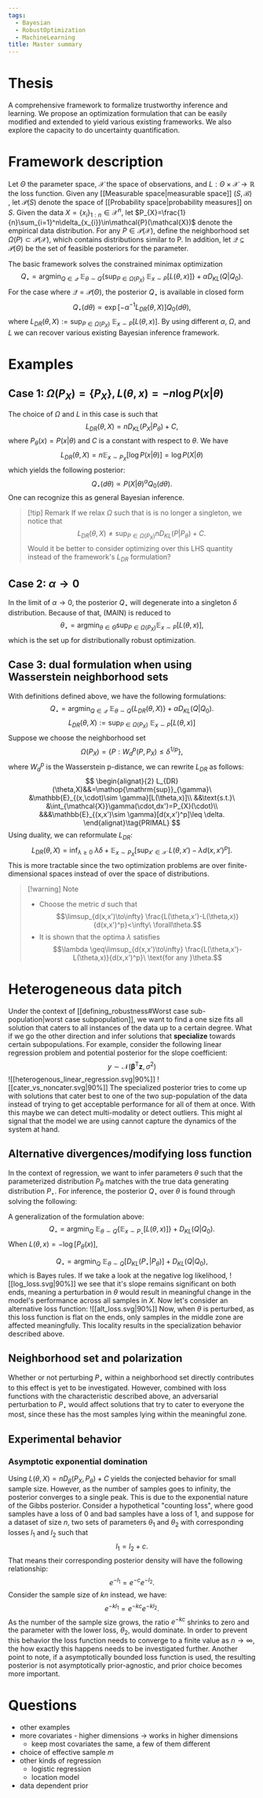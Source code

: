 ```yaml
---
tags:
  - Bayesian
  - RobustOptimization
  - MachineLearning
title: Master summary
---
```

# Thesis

A comprehensive framework to formalize trustworthy inference and learning. We propose an optimization formulation that can be easily modified and extended to yield various existing frameworks. We also explore the capacity to do uncertainty quantification.

# Framework description

Let $\Theta$ the parameter space, $\mathcal{X}$ the space of observations, and $L:\Theta \times \mathcal{X}\to \mathbb{R}$ the loss function. Given any [[Measurable space|measurable space]] $(S,\mathcal{B})$ , let $\mathcal{P}(S)$ denote the space of [[Probability space|probability measures]] on $S$. Given the data $X=\left\{x_{i}\right\}_{1:n}\in\mathcal{X}^n$, let $P_{X}=\frac{1}{n}\sum_{i=1}^n\delta_{x_{i}}\in\mathcal{P}(\mathcal{X})$ denote the empirical data distribution. For any $P\in\mathcal{P}(\mathcal{X})$, define the neighborhood set $\Omega(P)\subset \mathcal{P}(\mathcal{X})$, which contains distributions similar to P. In addition, let $\mathcal{Q}\subseteq \mathcal{P}(\Theta)$ be the set of feasible posteriors for the parameter.

The basic framework solves the constrained minimax optimization
$$
Q_{\star}=\mathop{\mathrm{argmin}}_{Q\in\mathcal{Q}}\ \mathbb{E}_{\theta \sim Q}\left\{\mathop{\mathrm{sup}}_{P\in\Omega(P_{X})}\ \mathbb{E}_{x\sim P}[L(\theta,x)]\right\} +\alpha D_{KL}(Q|Q_{0}).\tag{MAIN}
$$
For the case where $\mathcal{Q}=\mathcal{P}(\Theta)$, the posterior $Q_{\star}$ is available in closed form
$$
Q_{\star}(d\theta)\propto \exp[-\alpha^{-1}L_{DR}(\theta,X)]Q_{0}(d\theta),\tag{GIBBS}
$$
where $L_{DR}(\theta,X):=\mathop{\mathrm{sup}}_{P\in\Omega(P_{X})}\ \mathbb{E}_{x\sim P}[L(\theta,x)]$. By using different $\alpha$, $\Omega$, and $L$ we can recover various existing Bayesian inference framework. 

# Examples

## Case 1: $\Omega(P_{X})=\{P_{X}\},L(\theta,x)=-n\log P(x|\theta)$

The choice of $\Omega$ and $L$ in this case is such that
$$
L_{DR}(\theta,X)=nD_{KL}(P_{X}|P_{\theta})+C,
$$
where $P_{\theta}(x)=P(x|\theta)$ and $C$ is a constant with respect to $\theta$.  We have 
$$
L_{DR}(\theta,X)=n\mathbb{E}_{x\sim P_{X}}[\log P(x|\theta)]=\log P(X|\theta)
$$
which yields the following posterior:
$$
Q_{\star}(d\theta)\propto P(X|\theta)^\alpha Q_{0}(d\theta).\tag{GBAYES}
$$
One can recognize this as general Bayesian inference.

> [!tip] Remark
> If we relax $\Omega$ such that is is no longer a singleton, we notice that 
> $$
> L_{DR}(\theta,X)\neq \mathop{\mathrm{sup}}_{P\in\Omega(P_{X})}nD_{KL}(P|P_{\theta})+C.
> $$
> Would it be better to consider optimizing over this LHS quantity instead of the framework's $L_{DR}$ formulation?

## Case 2: $\alpha\to 0$

In the limit of $\alpha\to 0$, the posterior $Q_{\star}$ will degenerate into a singleton $\delta$ distribution. Because of that, (MAIN) is reduced to
$$
\theta_{\star}=\mathop{\mathrm{argmin}}_{\theta\in\Theta}\mathop{\mathrm{sup}}_{P\in\Omega(P_{X})}\mathbb{E}_{x\sim P}[L(\theta,x)],\tag{DRO}
$$
which is the set up for distributionally robust optimization.

## Case 3: dual formulation when using Wasserstein neighborhood sets

With definitions defined above, we have the following formulations:
$$
Q_{\star}=\mathop{\mathrm{argmin}}_{Q\in\mathcal{Q}}\ \mathbb{E}_{\theta \sim Q}\left\{L_{DR}(\theta,X)\right\} +\alpha D_{KL}(Q|Q_{0}).\tag{MAIN}
$$
$$
L_{DR}(\theta,X):=\mathop{\mathrm{sup}}_{P\in\Omega(P_{X})}\ \mathbb{E}_{x\sim P}[L(\theta,x)]
$$
Suppose we choose the neighborhood set
$$
\Omega(P_{X})=\left\{P:W^p_{d}(P,P_{X})\leq \delta^{1/p}\right\},
$$
where $W_{d}^{p}$ is the Wasserstein p-distance, we can rewrite $L_{DR}$ as follows:
$$
\begin{alignat}{2}
L_{DR}(\theta,X)&&=\mathop{\mathrm{sup}}_{\gamma}\ &\mathbb{E}_{(x,\cdot)\sim \gamma}[L(\theta,x)]\\
&&\text{s.t.}\ &\int_{\mathcal{X}}\gamma(\cdot,dx')=P_{X}(\cdot)\\
&&&\mathbb{E}_{(x,x')\sim \gamma}[d(x,x')^p]\leq \delta.
\end{alignat}\tag{PRIMAL}
$$
Using duality, we can reformulate $L_{DR}$:
$$
L_{DR}(\theta,X)=\mathop{\mathrm{inf}}_{\lambda \geq 0}\ \lambda \delta+\mathbb{E}_{x\sim P_{X}}\left[\mathop{\mathrm{sup}}_{x'\in \mathcal{X}}\ L(\theta,x')-\lambda d(x,x')^p\right].\tag{DUAL}
$$
This is more tractable since the two optimization problems are over finite-dimensional spaces instead of over the space of distributions.
> [!warning] Note
> * Choose the metric $d$ such that $$\limsup_{d(x,x')\to\infty} \frac{L(\theta,x')-L(\theta,x)}{d(x,x')^p}<\infty\ \forall\theta.$$
> * It is shown that the optima $\lambda$ satisfies $$\lambda \geq\limsup_{d(x,x')\to\infty} \frac{L(\theta,x')-L(\theta,x)}{d(x,x')^p}\ \text{for any }\theta.$$

# Heterogeneous data pitch

Under the context of [[defining_robustness#Worst case sub-population|worst case subpopulation]], we want to find a one size fits all solution that caters to all instances of the data up to a certain degree. What if we go the other direction and infer solutions that **specialize** towards certain subpopulations. For example, consider the following linear regression problem and potential posterior for the slope coefficient:
$$
y\sim \mathcal{N}(\boldsymbol{\beta}^{\mathrm{T}}\mathbf{z},\sigma^2)
$$
![[heterogenous_linear_regression.svg|90%]]
![[cater_vs_noncater.svg|90%]]
The specialized posterior tries to come up with solutions that cater best to one of the two sup-population of the data instead of trying to get acceptable performance for all of them at once. With this maybe we can detect multi-modality or detect outliers. This might al signal that the model we are using cannot capture the dynamics of the system at hand.

## Alternative divergences/modifying loss function


In the context of regression, we want to infer parameters $\theta$ such that the parameterized distribution $P_{\theta}$ matches with the true data generating distribution $P_{\star}$. For inference, the posterior $Q_{\star}$ over $\theta$ is found through solving the following:

A generalization of the formulation above:
$$
Q_{\star}=\mathop{\mathrm{argmin}}_{Q}\ \mathbb{E}_{\theta \sim Q}\left\{\mathbb{E}_{x\sim P_{\star}}[L(\theta,x)]\right\}+D_{KL}(Q|Q_{0}).
$$
When $L(\theta,x)=-\log[P_{\theta}(x)]$,

$$
Q_{\star}=\mathop{\mathrm{argmin}}_{Q}\ \mathbb{E}_{\theta \sim Q}[D_{KL}(P_{\star }|P_{\theta})]+D_{KL}(Q|Q_{0}),
$$
which is Bayes rules. If we take a look at the negative log likelihood,
![[log_loss.svg|90%]]
we see that it's slope remains significant on both ends, meaning a perturbation in $\theta$ would result in meaningful change in the model's performance across all samples in $X$. Now let's consider an alternative loss function:
![[alt_loss.svg|90%]]
Now, when $\theta$ is perturbed, as this loss function is flat on the ends, only samples in the middle zone are affected meaningfully. This locality results in the specialization behavior described above.

## Neighborhood set and polarization

Whether or not perturbing $P_{\star}$ within a neighborhood set directly contributes to this effect is yet to be investigated. However, combined with loss functions with the characteristic described above, an adversarial perturbation to $P_{\star}$ would affect solutions that try to cater to everyone the most, since these has the most samples lying within the meaningful zone.

## Experimental behavior

### Asymptotic exponential domination

Using $L(\theta,X)=nD_{\beta}(P_{X},P_{\theta})+C$ yields the conjected behavior for small sample size. However, as the number of samples goes to infinity, the posterior converges to a single peak. This is due to the exponential nature of the Gibbs posterior. Consider a hypothetical "counting loss", where good samples have a loss of $0$ and bad samples have a loss of $1$, and suppose for a dataset of size $n$, two sets of parameters $\theta_{1}$ and $\theta_{2}$ with corresponding losses $l_{1}$ and $l_{2}$ such that
$$
l_{1}=l_{2}+c.
$$
That means their corresponding posterior density will have the following relationship:
$$
e^{-l_{1}}=e^{-c}e^{-l_{2}}.
$$
Consider the sample size of $kn$ instead, we have:
$$
e^{-kl_{1}}=e^{-kc}e^{-kl_{2}}.
$$
As the number of the sample size grows, the ratio $e^{-kc}$ shrinks to zero and the parameter with the lower loss, $\theta_{2}$, would dominate. In order to prevent this behavior the loss function needs to converge to a finite value as $n\to \infty$, the how exactly this happens needs to be investigated further. Another point to note, if a asymptotically bounded loss function is used, the resulting posterior is not asymptotically prior-agnostic, and prior choice becomes more important.

# Questions

* other examples
* more covariates - higher dimensions -> works in higher dimensions
    * keep most covariates the same, a few of them different
* choice of effective sample $m$
* other kinds of regression
    * logistic regression 
    * location model
* data dependent prior


